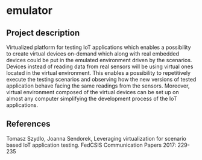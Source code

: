 # emulator

## Project description
Virtualized platform for testing IoT applications which enables a possibility to create virtual devices on-demand which along with real embedded devices could be put in the emulated environment driven by the scenarios. Devices instead of reading data from real sensors will be using virtual ones located in the virtual environment. This enables a possibility to repetitively execute the testing scenarios and observing how the new versions of tested application behave facing the same readings from the sensors. Moreover, virtual environment composed of the virtual devices can be set up on almost any computer simplifying the development process of the IoT applications.



## References

Tomasz Szydlo, Joanna Sendorek, Leveraging virtualization for scenario based IoT application testing. FedCSIS Communication Papers 2017: 229-235

